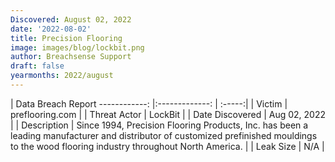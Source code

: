 ```yaml
---
Discovered: August 02, 2022
date: '2022-08-02'
title: Precision Flooring
image: images/blog/lockbit.png
author: Breachsense Support
draft: false
yearmonths: 2022/august
---
```



| Data Breach Report
------------:     |:-------------:    | :-----:|
| Victim      | preflooring.com      | 
| Threat Actor      | LockBit      | 
| Date Discovered      | Aug 02, 2022      | 
| Description      | Since 1994, Precision Flooring Products, Inc. has been a leading manufacturer and distributor of customized prefinished mouldings to the wood flooring industry throughout North America.      | 
| Leak Size      | N/A      | 

